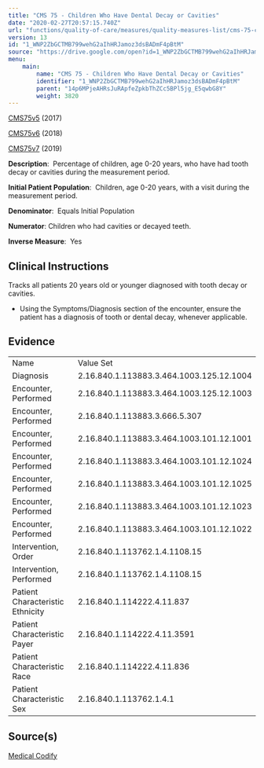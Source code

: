 ```yaml
---
title: "CMS 75 - Children Who Have Dental Decay or Cavities"
date: "2020-02-27T20:57:15.740Z"
url: "functions/quality-of-care/measures/quality-measures-list/cms-75-children-who-have-dental-decay-or-cavities.html"
version: 13
id: "1_WNP2ZbGCTMB799wehG2aIhHRJamoz3dsBADmF4pBtM"
source: "https://drive.google.com/open?id=1_WNP2ZbGCTMB799wehG2aIhHRJamoz3dsBADmF4pBtM"
menu:
    main:
        name: "CMS 75 - Children Who Have Dental Decay or Cavities"
        identifier: "1_WNP2ZbGCTMB799wehG2aIhHRJamoz3dsBADmF4pBtM"
        parent: "14p6MPjeAHRsJuRApfeZpkbThZCc5BPl5jg_E5qwbG8Y"
        weight: 3820
---
```

[CMS75v5](https://medicalcodify.com/eh/webchart.cgi?f=layoutnouser&func&module&tabmodule&name=RXDBmain&searchterm=CMS75&showresult=CMS75v5&showresulttype=Measure) (2017)

[CMS75v6](https://medicalcodify.com/eh/webchart.cgi?f=layoutnouser&func&module&tabmodule&name=RXDBmain&searchterm=CMS75&showresult=CMS75v6&showresulttype=Measure) (2018)

[CMS75v7](https://medicalcodify.com/eh/webchart.cgi?f=layoutnouser&func&module&tabmodule&name=RXDBmain&searchterm=CMS75&showresult=CMS75v7&showresulttype=Measure) (2019)



**Description**:  Percentage of children, age 0-20 years, who have had tooth decay or cavities during the measurement period.

**Initial Patient Population**:  Children, age 0-20 years, with a visit during the measurement period.

**Denominator**:  Equals Initial Population

**Numerator**: Children who had cavities or decayed teeth.

**Inverse Measure**:  Yes

## Clinical Instructions

Tracks all patients 20 years old or younger diagnosed with tooth decay or cavities. 

* Using the Symptoms/Diagnosis section of the encounter, ensure the patient has a diagnosis of tooth or dental decay, whenever applicable.

## Evidence

<table>
  <tr>
    <td>Name</td>
    <td>Value Set</td>
  </tr>
  <tr>
    <td>Diagnosis</td>
    <td>2.16.840.1.113883.3.464.1003.125.12.1004</td>
  </tr>
  <tr>
    <td>Encounter, Performed</td>
    <td>2.16.840.1.113883.3.464.1003.125.12.1003</td>
  </tr>
  <tr>
    <td>Encounter, Performed</td>
    <td>2.16.840.1.113883.3.666.5.307</td>
  </tr>
  <tr>
    <td>Encounter, Performed</td>
    <td>2.16.840.1.113883.3.464.1003.101.12.1001</td>
  </tr>
  <tr>
    <td>Encounter, Performed</td>
    <td>2.16.840.1.113883.3.464.1003.101.12.1024</td>
  </tr>
  <tr>
    <td>Encounter, Performed</td>
    <td>2.16.840.1.113883.3.464.1003.101.12.1025</td>
  </tr>
  <tr>
    <td>Encounter, Performed</td>
    <td>2.16.840.1.113883.3.464.1003.101.12.1023</td>
  </tr>
  <tr>
    <td>Encounter, Performed</td>
    <td>2.16.840.1.113883.3.464.1003.101.12.1022</td>
  </tr>
  <tr>
    <td>Intervention, Order</td>
    <td>2.16.840.1.113762.1.4.1108.15</td>
  </tr>
  <tr>
    <td>Intervention, Performed</td>
    <td>2.16.840.1.113762.1.4.1108.15</td>
  </tr>
  <tr>
    <td>Patient Characteristic Ethnicity</td>
    <td>2.16.840.1.114222.4.11.837</td>
  </tr>
  <tr>
    <td>Patient Characteristic Payer</td>
    <td>2.16.840.1.114222.4.11.3591</td>
  </tr>
  <tr>
    <td>Patient Characteristic Race</td>
    <td>2.16.840.1.114222.4.11.836</td>
  </tr>
  <tr>
    <td>Patient Characteristic Sex</td>
    <td>2.16.840.1.113762.1.4.1</td>
  </tr>
</table>

## Source(s)

[Medical Codify](https://medicalcodify.com/eh/webchart.cgi?f=layoutnouser&func&name=RXDBmain&module&tabmodule&searchterm=CMS75&Submit=Search&icd9search=1&icd10search=1&icd10pcssearch=1&snomedsearch=1&loincsearch=1&labcorpsearch=1&questsearch=1&rxnormsearch=1&hcpcssearch=1&ndcsearch=1&cvxsearch=1&vissearch=1&vssearch=1&meassearch=1&pcssearch=1&fdbsearch=1&fdbnamesearch=1&fullsearch&flowsheet)

